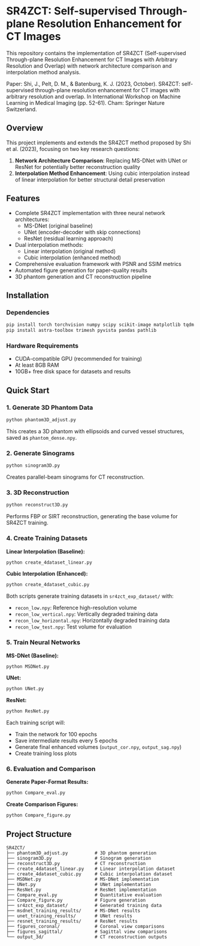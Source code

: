 # SR4ZCT: Self-supervised Through-plane Resolution Enhancement for CT Images

This repository contains the implementation of SR4ZCT (Self-supervised Through-plane Resolution Enhancement for CT Images with Arbitrary Resolution and Overlap) with network architecture comparison and interpolation method analysis.

Paper: Shi, J., Pelt, D. M., & Batenburg, K. J. (2023, October). SR4ZCT: self-supervised through-plane resolution enhancement for CT images with arbitrary resolution and overlap. In International Workshop on Machine Learning in Medical Imaging (pp. 52-61). Cham: Springer Nature Switzerland.

## Overview

This project implements and extends the SR4ZCT method proposed by Shi et al. (2023), focusing on two key research questions:

1. **Network Architecture Comparison**: Replacing MS-DNet with UNet or ResNet for potentially better reconstruction quality
2. **Interpolation Method Enhancement**: Using cubic interpolation instead of linear interpolation for better structural detail preservation

## Features

- Complete SR4ZCT implementation with three neural network architectures:
  - MS-DNet (original baseline)
  - UNet (encoder-decoder with skip connections)
  - ResNet (residual learning approach)
- Dual interpolation methods:
  - Linear interpolation (original method)
  - Cubic interpolation (enhanced method)
- Comprehensive evaluation framework with PSNR and SSIM metrics
- Automated figure generation for paper-quality results
- 3D phantom generation and CT reconstruction pipeline

## Installation

### Dependencies

```bash
pip install torch torchvision numpy scipy scikit-image matplotlib tqdm
pip install astra-toolbox trimesh pyvista pandas pathlib
```

### Hardware Requirements

- CUDA-compatible GPU (recommended for training)
- At least 8GB RAM
- 10GB+ free disk space for datasets and results

## Quick Start

### 1. Generate 3D Phantom Data

```bash
python phantom3D_adjust.py
```

This creates a 3D phantom with ellipsoids and curved vessel structures, saved as `phantom_dense.npy`.

### 2. Generate Sinograms

```bash
python sinogram3D.py
```

Creates parallel-beam sinograms for CT reconstruction.

### 3. 3D Reconstruction

```bash
python reconstruct3D.py
```

Performs FBP or SIRT reconstruction, generating the base volume for SR4ZCT training.

### 4. Create Training Datasets

**Linear Interpolation (Baseline):**
```bash
python create_4dataset_linear.py
```

**Cubic Interpolation (Enhanced):**
```bash
python create_4dataset_cubic.py
```

Both scripts generate training datasets in `sr4zct_exp_dataset/` with:
- `recon_low.npy`: Reference high-resolution volume
- `recon_low_vertical.npy`: Vertically degraded training data
- `recon_low_horizontal.npy`: Horizontally degraded training data
- `recon_low_test.npy`: Test volume for evaluation

### 5. Train Neural Networks

**MS-DNet (Baseline):**
```bash
python MSDNet.py
```

**UNet:**
```bash
python UNet.py
```

**ResNet:**
```bash
python ResNet.py
```

Each training script will:
- Train the network for 100 epochs
- Save intermediate results every 5 epochs
- Generate final enhanced volumes (`output_cor.npy`, `output_sag.npy`)
- Create training loss plots

### 6. Evaluation and Comparison

**Generate Paper-Format Results:**
```bash
python Compare_eval.py
```

**Create Comparison Figures:**
```bash
python Compare_figure.py
```

## Project Structure

```
SR4ZCT/
├── phantom3D_adjust.py          # 3D phantom generation
├── sinogram3D.py                # Sinogram generation
├── reconstruct3D.py             # CT reconstruction
├── create_4dataset_linear.py    # Linear interpolation dataset
├── create_4dataset_cubic.py     # Cubic interpolation dataset
├── MSDNet.py                    # MS-DNet implementation
├── UNet.py                      # UNet implementation
├── ResNet.py                    # ResNet implementation
├── Compare_eval.py              # Quantitative evaluation
├── Compare_figure.py            # Figure generation
├── sr4zct_exp_dataset/          # Generated training data
├── msdnet_training_results/     # MS-DNet results
├── unet_training_results/       # UNet results
├── resnet_training_results/     # ResNet results
├── figures_coronal/             # Coronal view comparisons
├── figures_sagittal/            # Sagittal view comparisons
└── output_3d/                   # CT reconstruction outputs
```

 

 
